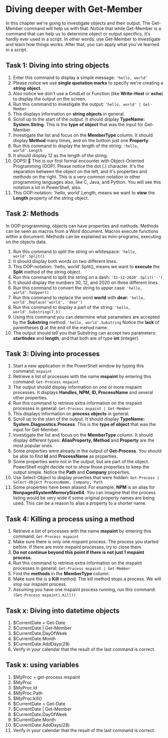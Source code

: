 # Diving deeper with Get-Member
In this chapter we're going to investigate objects and their output. The Get-Member command will help us with that. Notice that while Get-Member is a command that can help us to determine object or output specifics, it's hardly ever used in a script. In other words: use Get-Member to investigate and learn how things works. After that, you can apply what you've learned in a script.

## Task 1: Diving into string objects
1. Enter this command to display a simple message: ```'hello, world'```
1. Please notice we use **single quotation marks** to specify we're creating a **string object**.
1. Also notice we don't use a CmdLet or Function (like **Write-Host** or **echo**) to display the output on the screen.
1. Run this command to investigate the output: ```'hello, world' | Get-Member```
1. This displays information on **string objects** in general.
1. Scroll up to the start of the output. It should display **TypeName: System.String**. This is the **type of object** that was the input for Get-Member.
1. Investigate the list and focus on the **MemberType** column. It should display **Method** many times, and on the bottom just one **Property**.
1. Run this command to display the length of the string: ```'hello, world'.Length```
1. It should display 12 as the length of the string.
1. OOPS! :see_no_evil: This is our first formal encounter with Object-Oriented Programming (OOP). Please notice the dot (.) character. It's the separation between the object on the left, and it's properties and methods on the right. This is a very common notation in other programming languages also, like C, Java, and Python. You will see this notation a lot in PowerShell, also.
1. This OOP-notation: 'hello, world'.Length, means we want to **view** the **Length** property of the string object.


## Task 2: Methods
In OOP-programming, objects can have properties and methods. Methods can be seen as macros from a Word document. Macros execute functions within a document. Methods can be explained as mini-programs, executing on the objects data.
1. Run this command to split the string on whitespace: ```'hello, world'.Split()```
1. It should display both words on two different lines.
1. This OOP-notation: 'hello, world'.Split(), means we want to **execute** the **Split** method of the string object.
1. Run this command to split the string on a dash: ```'31-12-2020'.Split('-')```
1. It should display the numbers 30, 12, and 2020 on three different lines.
1. Run this command to convert the string to upper case: ```'hello, world'.ToUpper()```
1. Run this command to replace the word **world** with **dear**: ```'hello, world'.Replace('world', 'dear')```
1. Run this command to display a part of the string: ```'hello, world'.Substring(7,5)```
1. Using this command you can determine what parameters are accepted by the **Substring** method: ```'hello, world'.Substring``` Notice the **lack** of parentheses **()** at the end of the mehod name.
1. The output should tell you that Substring can accept two parameters: **startIndex** and **length**, and that both are of type **int** (integer).


## Task 3: Diving into processes
1. Start a new application in the PowerShell window by typing this command: ```mspaint```
1. Retrieve a list of processes with the name **mspaint** by entering this command: ```Get-Process mspaint```
1. The output should display information on one or more mspaint processes. It displays **Handles, NPM, ID, ProcessName** and several other properties.
1. Run this command to retrieve extra information on the mspaint processes in general: ```Get-Process mspaint | Get-Member```
1. This displays information on **process objects** in general.
1. Scroll up to the start of the output. It should display **TypeName: System.Diagnostics.Process**. This is the **type of object** that was the input for Get-Member.
1. Investigate the list and focus on the **MemberType** column. It should display different types: **AliasProperty, Method** and **Property** are the most popular ones.
1. Some properties were already in the output of **Get-Process**. You should be able to find **Id** and **ProcessName** as properties.
1. Some properties were not in the output, but are part of the object. PowerShell might decide not to show those properties to keep the output simple. Notice the **Path** and **Company** properties.
1. Use Select-Object to display proerties that were hidden: ```Get-Process | Select-Object ProcessName, Company, Path```
1. Some properties have been aliased. For example, **NPM** is an alias for **NonpagedSystemMemorySize64**. You can imagine that the process listing would be very wide if some original property names are being used. This can be a reason to alias a property to a shorter name.


## Task 4: Killing a process using a method
1. Retrieve a list of processes with the name **mspaint** by entering this command: ```Get-Process mspaint```
1. Make sure there is only one mspaint process. The process you started before. If there are more mspaint processes, try to close them.
1. **Do not continue beyond this point if there is not just 1 mspaint process.**
1. Run this command to retrieve extra information on the mspaint processes in general: ```Get-Process mspaint | Get-Member```
1. Find the **methods** in the **MemberType** column.
1. Make sure the is a **Kill** method. The kill method stops a process. We will stop our mspaint process.
1. Assuming you have one mspaint process running, run this command: ```(Get-Process mspaint).Kill()```


## Task x: Diving into datetime objects
1. $CurrentDate = Get-Date
1. $CurrentDate | Get-Member
1. $CurrentDate.DayOfWeek
1. $CurrentDate.Month
1. $CurrentDate.AddDays(28)
1. Verify in your calendar that the result of the last command is correct.


## Task x: using variables
1. $MyProc = get-process mspaint
1. $MyProc
1. $MyProc.Id
1. $MyProc.Path
1. $MyProc.kill()
1. $CurrentDate = Get-Date
1. $CurrentDate | Get-Member
1. $CurrentDate.DayOfWeek
1. $CurrentDate.Month
1. $CurrentDate.AddDays(28)
1. Verify in your calendar that the result of the last command is correct.
